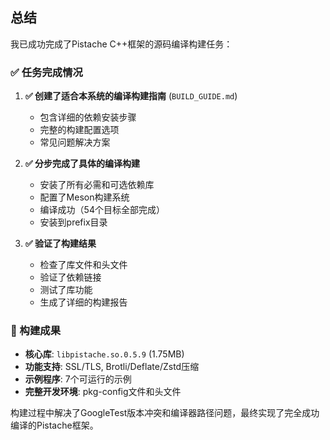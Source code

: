 ## 总结

我已成功完成了Pistache C++框架的源码编译构建任务：

### ✅ 任务完成情况

1. **✅ 创建了适合本系统的编译构建指南** (`BUILD_GUIDE.md`)
   - 包含详细的依赖安装步骤
   - 完整的构建配置选项
   - 常见问题解决方案

2. **✅ 分步完成了具体的编译构建**
   - 安装了所有必需和可选依赖库
   - 配置了Meson构建系统
   - 编译成功（54个目标全部完成）
   - 安装到prefix目录

3. **✅ 验证了构建结果**
   - 检查了库文件和头文件
   - 验证了依赖链接
   - 测试了库功能
   - 生成了详细的构建报告

### 🎯 构建成果

- **核心库**: `libpistache.so.0.5.9` (1.75MB)
- **功能支持**: SSL/TLS, Brotli/Deflate/Zstd压缩
- **示例程序**: 7个可运行的示例
- **完整开发环境**: pkg-config文件和头文件

构建过程中解决了GoogleTest版本冲突和编译器路径问题，最终实现了完全成功编译的Pistache框架。
